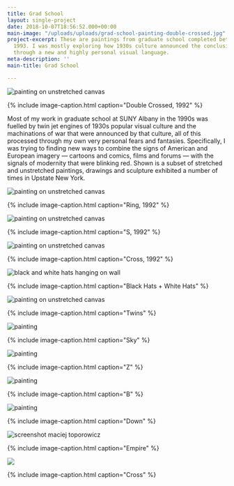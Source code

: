 ```yaml
---
title: Grad School
layout: single-project
date: 2018-10-07T18:56:52.000+00:00
main-image: "/uploads/uploads/grad-school-painting-double-crossed.jpg"
project-excerpt: These are paintings from graduate school completed between 1991 and
  1993. I was mostly exploring how 1930s culture announced the conclusion of modernity
  through a new and highly personal visual language.
meta-description: ''
main-title: Grad School

---
```

![painting on unstretched canvas](/uploads/uploads/grad-school-painting-double-crossed.jpg)

{% include image-caption.html caption="Double Crossed, 1992" %}

Most of my work in graduate school at SUNY Albany in the 1990s was fuelled by twin jet engines of 1930s popular visual culture and the machinations of war that were announced by that culture, all of this processed through my own very personal fears and fantasies. Specifically, I was trying to finding new ways to combine the signs of American and European imagery — cartoons and comics, films and forums — with the signals of modernity that were blinking red. Shown is a subset of stretched and unstretched paintings, drawings and sculpture exhibited a number of times in Upstate New York.

<section class="project" markdown="1">

![painting on unstretched canvas](/uploads/uploads/grad-school-painting-ring.jpg)

{% include image-caption.html caption="Ring, 1992" %}

</section>

<section class="project-column-one" markdown="1">

![painting on unstretched canvas](/uploads/uploads/grad-school-painting-s.jpg)

{% include image-caption.html caption="S, 1992" %}

</section>

<section class="project-column-two" markdown="1">

![painting on unstretched canvas](/uploads/uploads/grad-school-painting-cross.jpg)

{% include image-caption.html caption="Cross, 1992" %}

</section>

<section class="project-column-one" markdown="1">

![black and white hats hanging on wall](/uploads/uploads/grad-school-painting-black-hats-white-hats.jpg)

{% include image-caption.html caption="Black Hats + White Hats" %}

</section>

<section class="project-column-two" markdown="1">

![painting on unstretched canvas](/uploads/uploads/grad-school-painting-twins.jpg)

{% include image-caption.html caption="Twins" %}

</section>

<section class="project-column-one" markdown="1">

![painting](/uploads/uploads/grad-school-painting-sky.jpg)

{% include image-caption.html caption="Sky" %}

</section>

<section class="project-column-two" markdown="1">

![painting](/uploads/uploads/grad-school-painting-z.jpg)

{% include image-caption.html caption="Z" %}

</section>

<section class="project-column-one" markdown="1">

![painting](/uploads/uploads/grad-school-painting-b.jpg)

{% include image-caption.html caption="B" %}

</section>

<section class="project-column-two" markdown="1">

![painting](/uploads/uploads/grad-school-painting-down.jpg)

{% include image-caption.html caption="Down" %}

</section>

<section class="project-column-one" markdown="1">

![screenshot maciej toporowicz](/uploads/uploads/grad-school-painting-empire.jpg)

{% include image-caption.html caption="Empire" %}

</section>

<section class="project-column-two" markdown="1">

![](/uploads/uploads/grad-school-painting-cross-whole.jpg)

{% include image-caption.html caption="Cross" %}

</section>